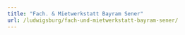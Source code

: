 ```yaml
---
title: "Fach. & Mietwerkstatt Bayram Sener"
url: /ludwigsburg/fach-und-mietwerkstatt-bayram-sener/
---
```

